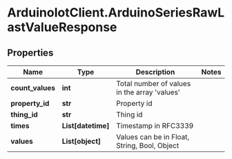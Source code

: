 # ArduinoIotClient.ArduinoSeriesRawLastValueResponse

## Properties

Name | Type | Description | Notes
------------ | ------------- | ------------- | -------------
**count_values** | **int** | Total number of values in the array &#39;values&#39; | 
**property_id** | **str** | Property id | 
**thing_id** | **str** | Thing id | 
**times** | **List[datetime]** | Timestamp in RFC3339 | 
**values** | **List[object]** | Values can be in Float, String, Bool, Object | 


